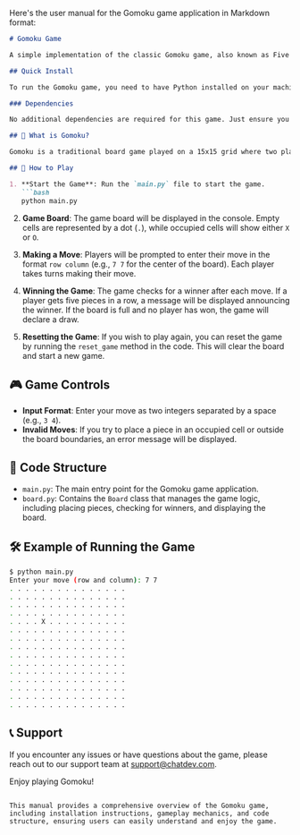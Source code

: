 Here's the user manual for the Gomoku game application in Markdown format:

```markdown
# Gomoku Game

A simple implementation of the classic Gomoku game, also known as Five in a Row.

## Quick Install

To run the Gomoku game, you need to have Python installed on your machine. You can download it from [python.org](https://www.python.org/downloads/).

### Dependencies

No additional dependencies are required for this game. Just ensure you have Python 3.x installed.

## 🤔 What is Gomoku?

Gomoku is a traditional board game played on a 15x15 grid where two players take turns placing their pieces (X and O) on the board. The objective is to be the first player to get five of their pieces in a row, either horizontally, vertically, or diagonally.

## 📖 How to Play

1. **Start the Game**: Run the `main.py` file to start the game.
   ```bash
   python main.py
   ```

2. **Game Board**: The game board will be displayed in the console. Empty cells are represented by a dot (`.`), while occupied cells will show either `X` or `O`.

3. **Making a Move**: Players will be prompted to enter their move in the format `row column` (e.g., `7 7` for the center of the board). Each player takes turns making their move.

4. **Winning the Game**: The game checks for a winner after each move. If a player gets five pieces in a row, a message will be displayed announcing the winner. If the board is full and no player has won, the game will declare a draw.

5. **Resetting the Game**: If you wish to play again, you can reset the game by running the `reset_game` method in the code. This will clear the board and start a new game.

## 🎮 Game Controls

- **Input Format**: Enter your move as two integers separated by a space (e.g., `3 4`).
- **Invalid Moves**: If you try to place a piece in an occupied cell or outside the board boundaries, an error message will be displayed.

## 📜 Code Structure

- `main.py`: The main entry point for the Gomoku game application.
- `board.py`: Contains the `Board` class that manages the game logic, including placing pieces, checking for winners, and displaying the board.

## 🛠️ Example of Running the Game

```bash
$ python main.py
Enter your move (row and column): 7 7
. . . . . . . . . . . . . . .
. . . . . . . . . . . . . . .
. . . . . . . . . . . . . . .
. . . . . . . . . . . . . . .
. . . . X . . . . . . . . . .
. . . . . . . . . . . . . . .
. . . . . . . . . . . . . . .
. . . . . . . . . . . . . . .
. . . . . . . . . . . . . . .
. . . . . . . . . . . . . . .
. . . . . . . . . . . . . . .
. . . . . . . . . . . . . . .
. . . . . . . . . . . . . . .
. . . . . . . . . . . . . . .
. . . . . . . . . . . . . . .
```

## 📞 Support

If you encounter any issues or have questions about the game, please reach out to our support team at support@chatdev.com.

Enjoy playing Gomoku!
```

This manual provides a comprehensive overview of the Gomoku game, including installation instructions, gameplay mechanics, and code structure, ensuring users can easily understand and enjoy the game.